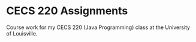 # CECS 220 Assignments
Course work for my CECS 220 (Java Programming) class at the University of Louisville.